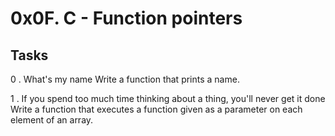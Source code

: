 # 0x0F. C - Function pointers
## Tasks

0 . What's my name
Write a function that prints a name.

1 . If you spend too much time thinking about a thing, you'll never get it done
Write a function that executes a function given as a parameter on each element of an array.
